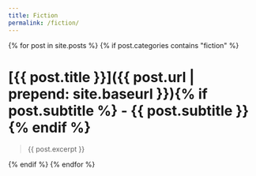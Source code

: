 ```yaml
---
title: Fiction
permalink: /fiction/
---
```

{% for post in site.posts %}
{% if post.categories contains "fiction" %}

# [{{ post.title }}]({{ post.url | prepend: site.baseurl }}){% if post.subtitle %} - {{ post.subtitle }}{% endif %}

> {{ post.excerpt }}

{% endif %}
{% endfor %}

